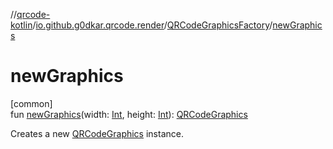 //[qrcode-kotlin](../../../index.md)/[io.github.g0dkar.qrcode.render](../index.md)/[QRCodeGraphicsFactory](index.md)/[newGraphics](new-graphics.md)

# newGraphics

[common]\
fun [newGraphics](new-graphics.md)(width: [Int](https://kotlinlang.org/api/latest/jvm/stdlib/kotlin/-int/index.html), height: [Int](https://kotlinlang.org/api/latest/jvm/stdlib/kotlin/-int/index.html)): [QRCodeGraphics](../-q-r-code-graphics/index.md)

Creates a new [QRCodeGraphics](../-q-r-code-graphics/index.md) instance.
